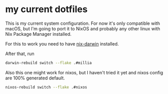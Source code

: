 # my current dotfiles

This is my current system configuration. For now it's only compatible with macOS, but I'm going to port it to NixOS and probably any other linux with Nix Package Manager installed.

For this to work you need to have [nix-darwin](https://github.com/LnL7/nix-darwin) installed.

After that, run

```bash
darwin-rebuild switch --flake .#millia
```

Also this one might work for nixos, but I haven't tried it yet and nixos config are 100% generated default.
```bash
nixos-rebuild switch --flake .#nixos
```
